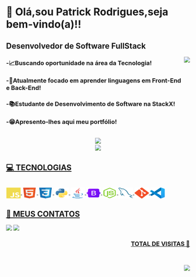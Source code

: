  # 👋 Olá,sou Patrick Rodrigues,seja bem-vindo(a)!!
 ## Desenvolvedor de Software FullStack          
            
<img src="https://media3.giphy.com/media/qgQUggAC3Pfv687qPC/giphy.gif?cid=790b76117969946cf9487cea77ca03fa29cd3d77924c4289&rid=giphy.gif&ct=g" align="right" widht="120" height="120"/>

### **-📈Buscando oportunidade na área da Tecnologia!**

### **-📌Atualmente focado em aprender linguagens em Front-End e Back-End!**

### **-📚Estudante de Desenvolvimento de Software na StackX!**

### **-😁Apresento-lhes aqui meu portfólio!**

<br>

<div align="center">
<a href="https://github.com/Patrickr124">
  <img height="180em" src="https://github-readme-stats.vercel.app/api?username=Patrickr124&show_icons=true&theme=transparent&include_all_commits=true&count_private=true"/>
  
  <br>
  
  <img height="180em" src="https://github-readme-stats.vercel.app/api/top-langs/?username=Patrickr124&layout=compact&langs_count=7&theme=transparent"/>
</div>

## 💻 TECNOLOGIAS
<div style="display: inline_block"><br>
  <img align="center" alt="Pa-Js" height="30" width="40" src="https://raw.githubusercontent.com/devicons/devicon/master/icons/javascript/javascript-plain.svg">
 <img align="center" alt="Pa-HTML" height="30" width="40" src="https://raw.githubusercontent.com/devicons/devicon/master/icons/html5/html5-original.svg">
  <img align="center" alt="Pa-CSS" height="30" width="40" 
  src="https://raw.githubusercontent.com/devicons/devicon/master/icons/css3/css3-original.svg">
  <img align="center" alt="Pa-Python" height="30" width="40"
src="https://raw.githubusercontent.com/devicons/devicon/master/icons/python/python-original.svg">
 <img align="center" alt="Pa-Java" height="30" width="40"
src="https://raw.githubusercontent.com/devicons/devicon/master/icons/java/java-original.svg">
 <img align="center" alt="Pa-Bootstrap" height="30" width="40"
src="https://raw.githubusercontent.com/devicons/devicon/master/icons/bootstrap/bootstrap-original.svg">
 <img align="center" alt="Pa-NodeJS" height="30" width="40"
  src="https://raw.githubusercontent.com/devicons/devicon/master/icons/nodejs/nodejs-original.svg" />
 <img align="center" alt="Pa-MySql" height="30" width="40"         
  src="https://raw.githubusercontent.com/devicons/devicon/master/icons/mysql/mysql-original.svg" />
  <img align="center" alt="Pa-Git"  height="30" width="40"         
  src="https://raw.githubusercontent.com/devicons/devicon/master/icons/git/git-original.svg" />
<img align="center" alt="Pa-VsCode" height="30" width="40"         
  src="https://raw.githubusercontent.com/devicons/devicon/master/icons/vscode/vscode-original.svg" /> 
 
 </div>         
  
  
  ##
  
## 📱 MEUS CONTATOS
  <div>
  <a href = "mailto:patrickrs1001@gmail.com"><img height="28px" src="https://img.shields.io/badge/-Gmail-D14836?style=for-  the-badge&logo=gmail&logoColor=white" target="_blank"></a>
  <a href="https://www.linkedin.com/in/patrick-rodrigues-764b87232" target="_blank"><img src="https://img.shields.io/badge/-LinkedIn-%230077B5?style=for-the-badge&logo=linkedin&logoColor=white"</a> 
  
  </div>
 
   
 
  
 ###  <div align="right"> TOTAL DE VISITAS 👀 </div>
   
   <br>
   
   <div> <p align="end">
    <img alingn="end"src="https://profile-counter.glitch.me/Patrickr124/count.svg" /> </div>



